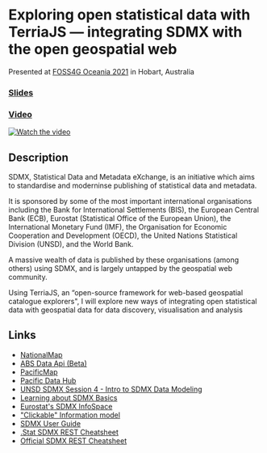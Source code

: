 # Exploring open statistical data with TerriaJS &mdash; integrating SDMX with the open geospatial web

Presented at [FOSS4G Oceania 2021](https://osgeo-oceania.org/foss4g-sotm-oceania-conference/) in Hobart, Australia

### [Slides](https://nf-s.github.io/foss4g-sdmx-pres/)

### [Video](https://www.youtube.com/watch?v=yA_VGBHtSn8)

[![Watch the video](https://img.youtube.com/vi/yA_VGBHtSn8/hqdefault.jpg)](https://www.youtube.com/watch?v=yA_VGBHtSn8)

## Description

SDMX, Statistical Data and Metadata eXchange, is an initiative which aims to standardise and moderninse publishing of statistical data and metadata.

It is sponsored by some of the most important international organisations including the Bank for International Settlements (BIS), the European Central Bank (ECB), Eurostat (Statistical Office of the European Union), the International Monetary Fund (IMF), the Organisation for Economic Cooperation and Development (OECD), the United Nations Statistical Division (UNSD), and the World Bank.

A massive wealth of data is published by these organisations (among others) using SDMX, and is largely untapped by the geospatial web community.

Using TerriaJS, an “open-source framework for web-based geospatial catalogue explorers", I will explore new ways of integrating open statistical data with geospatial data for data discovery, visualisation and analysis

## Links

- [NationalMap](https://nationalmap.gov.au)
- [ABS Data Api (Beta)](https://api.gov.au/service/715cdfd0-4742-402e-8729-086a7fd42a51)
- [PacificMap](https://map.pacificdata.org)
- [Pacific Data Hub](https://pacificdata.org/)
- [UNSD SDMX Session 4 - Intro to SDMX Data Modeling](https://www.unescap.org/sites/default/files/Session_4_SDMX_Data_Modeling_%20Intro_UNSD_WS_National_SDG_10-13Sep2019.pdf)
- [Learning about SDMX Basics](https://sdmx.org/?page_id=2555/)
- [Eurostat's SDMX InfoSpace](https://ec.europa.eu/eurostat/web/sdmx-infospace/)
- ["Clickable" Information model](https://statswiki.unece.org/display/ClickSDMX/Clickable+SDMX+Home)
- [SDMX User Guide](https://sdmx.org/wp-content/uploads/SDMX_2-1_User_Guide_draft_0-1.pdf)
- [.Stat SDMX REST Cheatsheet](https://sis-cc.gitlab.io/dotstatsuite-documentation/using-api/restful/)
- [Official SDMX REST Cheatsheet](https://github.com/sdmx-twg/sdmx-rest/blob/master/doc/rest_cheat_sheet.pdf)
